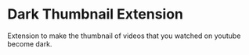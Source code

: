 # Dark Thumbnail Extension
 
Extension to make the thumbnail of videos that you watched on youtube become dark.
